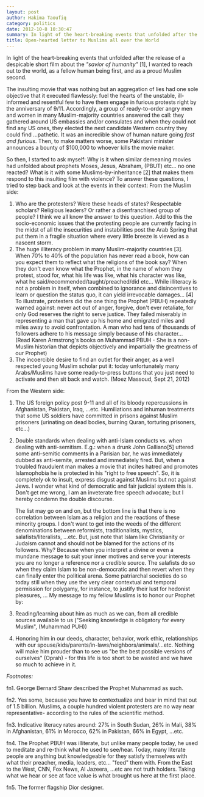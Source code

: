 ```yaml
---
layout: post
author: Hakima Taoufiq
category: politics
date: 2012-10-8 10:30:47
summary: In light of the heart-breaking events that unfolded after the release of a despicable short film about the "savior of humanity" [1], I wanted to reach out to the world, as a fellow human being first, and as a proud Muslim second.
title: Open-hearted letter to Muslims all over the World
---
```



In light of the heart-breaking events that unfolded after the release of a despicable short film about the _"savior of humanity"_ [1], I wanted to reach out to the world, as a fellow human being first, and as a proud Muslim second.

The insulting movie that was nothing but an aggregation of lies had one sole objective that it executed flawlessly: fuel the hearts of the unstable, ill-informed and resentful few to have them engage in furious protests right by the anniversary of 9/11.  Accordingly, a group of ready-to-order angry men and women in many Muslim-majority countries answered the call: they gathered around US embassies and/or consulates and when they could not find any US ones, they elected the next candidate Western country they could find …pathetic. It was an incredible show of human nature going _fast and furious_. Then, to make matters worse, some Pakistani minister announces a bounty of $100,000 to whoever kills the movie maker.

So then, I started to ask myself: Why is it when similar demeaning movies had unfolded about prophets Moses, Jesus, Abraham, (PBUT) etc… no one reacted? What is it with some Muslims-by-inheritance [2] that makes them respond to this insulting film with violence? To answer these questions, I tried to step back and look at the events in their context:
From the Muslim side:

1. Who are the protesters? Were these heads of states? Respectable scholars? Religious leaders? Or rather a disenfranchised group of people? I think we all know the answer to this question. Add to this the socio-economic issues that the protesting people are currently facing in the midst of all the insecurities and instabilities post the Arab Spring that put them in a fragile situation where every little breeze is viewed as a nascent storm.
1. The huge illiteracy problem in many Muslim-majority countries [3]. When 70% to 40% of the population has never read a book, how can you expect them to reflect what the religions of the book say? When they don't even know what the Prophet, in the name of whom they protest, stood for, what his life was like, what his character was like, what he said/recommended/taught/preached/did etc… While illiteracy is not a problem in itself, when combined to ignorance and disincentives to learn or question the status quo, it can yield irrevocable damages… [4]   To illustrate, protesters did the one thing the Prophet (PBUH) repeatedly warned against: never act out of anger, forgive, don't ever retaliate, for only God reserves the right to serve justice. They failed miserably in representing a man that gave up his home and emigrated miles and miles away to avoid confrontation. A man who had tens of thousands of followers adhere to his message simply because of his character… (Read Karen Armstrong's books on Muhammad PBUH - She is a non-Muslim historian that depicts objectively and impartially the greatness of our Prophet)
1. The incoercible desire to find an outlet for their anger, as a well respected young Muslim scholar put it: today unfortunately many Arabs/Muslims have some ready-to-press buttons that you just need to activate and then sit back and watch. (Moez Massoud, Sept 21, 2012)

From the Western side:

1. The US foreign policy post 9-11 and all of its bloody repercussions in Afghanistan, Pakistan, Iraq, …etc. Humiliations and inhuman treatments that some US soldiers have committed in prisons against Muslim prisoners (urinating on dead bodies, burning Quran, torturing prisoners, etc…)
1. Double standards when dealing with anti-Islam conducts vs. when dealing with anti-semitism. E.g.: when a drunk John Galliano[5] uttered some anti-semitic comments in a Parisian bar, he was immediately dubbed as anti-semite, arrested and immediately fired. But, when a troubled fraudulent man makes a movie that incites hatred and promotes Islamophobia he is protected in his "right to free speech". So, it is completely ok to insult, express disgust against Muslims but not against Jews. I wonder what kind of democratic and fair judicial system this is. Don't get me wrong, I am an inveterate free speech advocate; but I hereby condemn the double discourse.

	The list may go on and on, but the bottom line is that there is no correlation between Islam as a religion and the reactions of these minority groups. I don't want to get into the weeds of the different denominations between reformists, traditionalists, mystics, salafists/literalists, …etc. But, just note that Islam like Christianity or Judaism cannot and should not be blamed for the actions of its followers. Why? Because when you interpret a divine or even a mundane message to suit your inner motives and serve your interests you are no longer a reference nor a credible source. The salafists do so when they claim Islam to be non-democratic and then revert when they can finally enter the political arena. Some patriarchal societies do so  today still when they use the very clear contextual and temporal permission for polygamy, for instance, to justify their lust for hedonist pleasures, …
My message to my fellow Muslims is to honor our Prophet by:

1. Reading/learning about him as much as we can, from all credible sources available to us ("Seeking knowledge is obligatory for every Muslim", (Muhammad PUH)) 
1. Honoring him in our deeds, character, behavior, work ethic, relationships with our spouse/kids/parents/in-laws/neighbors/animals/...etc. Nothing will make him prouder than to see us "be the best possible versions of ourselves" (Oprah) - for this life is too short to be wasted and we have so much to achieve in it.


*Footnotes:*

fn1. George Bernard Shaw described the Prophet Muhammad as such.

fn2. Yes some, because you have to contextualize and bear in mind that out of 1.5 billion. Muslims, a couple hundred violent  protesters are no way near representative- according to the rules of the scientific method.

fn3. Indicative literacy rates around: 27% in South Sudan, 26% in Mali, 38% in Afghanistan, 61% in Morocco, 62% in Pakistan, 66% in Egypt, …etc.

fn4. The Prophet PBUH was illiterate, but unlike many people today, he used to meditate and re-think what he used to see/hear. Today, many literate people are anything but knowledgeable for they satisfy themselves with what their preacher, media, leaders, etc… "feed" them with. From the East to the West, CNN, Fox News, Al Jazeera, …etc are not truth holders. Taking what we hear or see at face value is what brought us here at the first place.

fn5. The former flagship Dior designer.
